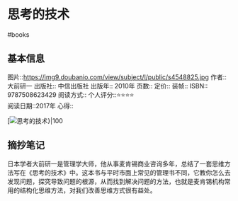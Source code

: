 ---
---

# 思考的技术
#books 
## 基本信息

图片::https://img9.doubanio.com/view/subject/l/public/s4548825.jpg 
作者:: 大前研一
出版社:: 中信出版社
出版年:: 2010年
页数:: 
定价:: 
装帧:: 
ISBN:: 9787508623429
阅读方式::
个人评分::⭐⭐⭐⭐  
阅读日期::2017年
心得::

 [![思考的技术}|100](https://img9.doubanio.com/view/subject/l/public/s4548825.jpg )

## 摘抄笔记

日本学者大前研一是管理学大师，他从事麦肯锡商业咨询多年，总结了一套思维方法写在《思考的技术》中。这本书与平时市面上常见的管理书不同，它教你怎么去发现问题，探究导致问题的根源，从而找到解决问题的方法，也就是麦肯锡机构常用的结构化思维方法，对我们改善思维方式很有益处。